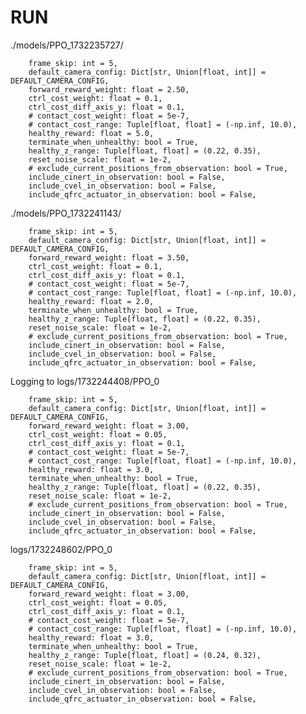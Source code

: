# RUN

./models/PPO_1732235727/

        frame_skip: int = 5,
        default_camera_config: Dict[str, Union[float, int]] = DEFAULT_CAMERA_CONFIG,
        forward_reward_weight: float = 2.50,
        ctrl_cost_weight: float = 0.1,
        ctrl_cost_diff_axis_y: float = 0.1,
        # contact_cost_weight: float = 5e-7,
        # contact_cost_range: Tuple[float, float] = (-np.inf, 10.0),
        healthy_reward: float = 5.0,
        terminate_when_unhealthy: bool = True,
        healthy_z_range: Tuple[float, float] = (0.22, 0.35),
        reset_noise_scale: float = 1e-2,
        # exclude_current_positions_from_observation: bool = True,
        include_cinert_in_observation: bool = False,
        include_cvel_in_observation: bool = False,
        include_qfrc_actuator_in_observation: bool = False,

./models/PPO_1732241143/

        frame_skip: int = 5,
        default_camera_config: Dict[str, Union[float, int]] = DEFAULT_CAMERA_CONFIG,
        forward_reward_weight: float = 3.50,
        ctrl_cost_weight: float = 0.1,
        ctrl_cost_diff_axis_y: float = 0.1,
        # contact_cost_weight: float = 5e-7,
        # contact_cost_range: Tuple[float, float] = (-np.inf, 10.0),
        healthy_reward: float = 2.0,
        terminate_when_unhealthy: bool = True,
        healthy_z_range: Tuple[float, float] = (0.22, 0.35),
        reset_noise_scale: float = 1e-2,
        # exclude_current_positions_from_observation: bool = True,
        include_cinert_in_observation: bool = False,
        include_cvel_in_observation: bool = False,
        include_qfrc_actuator_in_observation: bool = False,

Logging to logs/1732244408/PPO_0

        frame_skip: int = 5,
        default_camera_config: Dict[str, Union[float, int]] = DEFAULT_CAMERA_CONFIG,
        forward_reward_weight: float = 3.00,
        ctrl_cost_weight: float = 0.05,
        ctrl_cost_diff_axis_y: float = 0.1,
        # contact_cost_weight: float = 5e-7,
        # contact_cost_range: Tuple[float, float] = (-np.inf, 10.0),
        healthy_reward: float = 3.0,
        terminate_when_unhealthy: bool = True,
        healthy_z_range: Tuple[float, float] = (0.22, 0.35),
        reset_noise_scale: float = 1e-2,
        # exclude_current_positions_from_observation: bool = True,
        include_cinert_in_observation: bool = False,
        include_cvel_in_observation: bool = False,
        include_qfrc_actuator_in_observation: bool = False,

logs/1732248602/PPO_0

        frame_skip: int = 5,
        default_camera_config: Dict[str, Union[float, int]] = DEFAULT_CAMERA_CONFIG,
        forward_reward_weight: float = 3.00,
        ctrl_cost_weight: float = 0.05,
        ctrl_cost_diff_axis_y: float = 0.1,
        # contact_cost_weight: float = 5e-7,
        # contact_cost_range: Tuple[float, float] = (-np.inf, 10.0),
        healthy_reward: float = 3.0,
        terminate_when_unhealthy: bool = True,
        healthy_z_range: Tuple[float, float] = (0.24, 0.32),
        reset_noise_scale: float = 1e-2,
        # exclude_current_positions_from_observation: bool = True,
        include_cinert_in_observation: bool = False,
        include_cvel_in_observation: bool = False,
        include_qfrc_actuator_in_observation: bool = False,
